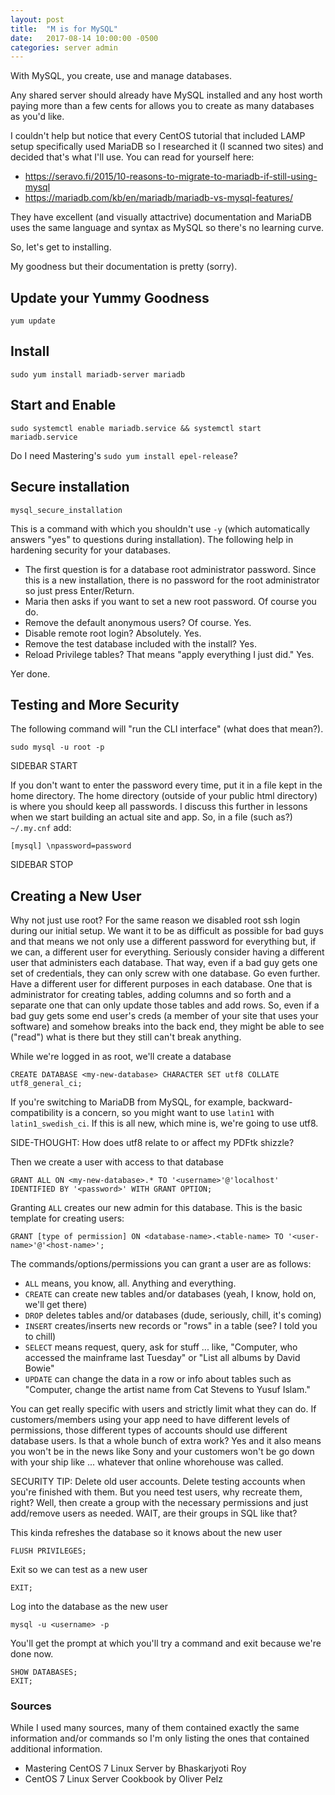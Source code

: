 ```yaml
---
layout: post
title:  "M is for MySQL"
date:   2017-08-14 10:00:00 -0500
categories: server admin
---
```

With MySQL, you create, use and manage databases. 

Any shared server should already have MySQL installed and any host worth paying more than a few cents for allows you to create as many databases as you'd like.

I couldn't help but notice that every CentOS tutorial that included LAMP setup specifically used MariaDB so I researched it (I scanned two sites) and decided that's what I'll use. You can read for yourself here:

* https://seravo.fi/2015/10-reasons-to-migrate-to-mariadb-if-still-using-mysql
* https://mariadb.com/kb/en/mariadb/mariadb-vs-mysql-features/

They have excellent (and visually attactrive) documentation and MariaDB uses the same language and syntax as MySQL so there's no learning curve.

So, let's get to installing.

My goodness but their documentation is pretty (sorry). 

## Update your Yummy Goodness

    yum update

## Install

`sudo yum install mariadb-server mariadb`

## Start and Enable

`sudo systemctl enable mariadb.service && systemctl start mariadb.service`

Do I need Mastering's `sudo yum install epel-release`?

## Secure installation

`mysql_secure_installation`

This is a command with which you shouldn't use `-y` (which automatically answers "yes" to questions during installation). The following help in hardening security for your databases.

* The first question is for a database root administrator password. Since this is a new installation, there is no password for the root administrator so just press Enter/Return. 
* Maria then asks if you want to set a new root password. Of course you do.
* Remove the default anonymous users? Of course. Yes.
* Disable remote root login? Absolutely. Yes.
* Remove the test database included with the install? Yes.
* Reload Privilege tables? That means "apply everything I just did." Yes. 

Yer done. 

## Testing and More Security

The following command will "run the CLI interface" (what does that mean?).

`sudo mysql -u root -p`

SIDEBAR START

If you don't want to enter the password every time, put it in a file kept in the home directory. The home directory (outside of your public html directory) is where you should keep all passwords. I discuss this further in lessons when we start building an actual site and app. So, in a file (such as?) `~/.my.cnf` add:

`[mysql] \npassword=password`

SIDEBAR STOP

## Creating a New User

Why not just use root? For the same reason we disabled root ssh login during our initial setup. We want it to be as difficult as possible for bad guys and that means we not only use a different password for everything but, if we can, a different user for everything. Seriously consider having a different user that administers each database. That way, even if a bad guy gets one set of credentials, they can only screw with one database. Go even further. Have a different user for different purposes in each database. One that is administrator for creating tables, adding columns and so forth and a separate one that can only update those tables and add rows. So, even if a bad guy gets some end user's creds (a member of your site that uses your software) and somehow breaks into the back end, they might be able to see ("read") what is there but they still can't break anything. 

While we're logged in as root, we'll create a database 

`CREATE DATABASE <my-new-database> CHARACTER SET utf8 COLLATE utf8_general_ci;`

If you're switching to MariaDB from MySQL, for example, backward-compatibility is a concern, so you might want to use `latin1` with `latin1_swedish_ci`. If this is all new, which mine is, we're going to use utf8.

SIDE-THOUGHT: How does utf8 relate to or affect my PDFtk shizzle?

Then we create a user with access to that database

`GRANT ALL ON <my-new-database>.* TO '<username>'@'localhost' IDENTIFIED BY '<password>' WITH GRANT OPTION;`

Granting `ALL` creates our new  admin for this database. This is the basic template for creating users:

`GRANT [type of permission] ON <database-name>.<table-name> TO '<user-name>'@'<host-name>';`

The commands/options/permissions you can grant a user are as follows:

* `ALL` means, you know, all. Anything and everything.
* `CREATE` can create new tables and/or databases (yeah, I know, hold on, we'll get there)
* `DROP` deletes tables and/or databases (dude, seriously, chill, it's coming)
* `INSERT` creates/inserts new records or "rows" in a table (see? I told you to chill)
* `SELECT` means request, query, ask for stuff ... like, "Computer, who accessed the mainframe last Tuesday" or "List all albums by David Bowie"
* `UPDATE` can change the data in a row or info about tables such as "Computer, change the artist name from Cat Stevens to Yusuf Islam."

You can get really specific with users and strictly limit what they can do. If customers/members using your app need to have different levels of permissions, those different types of accounts should use different database users. Is that a whole bunch of extra work? Yes and it also means you won't be in the news like Sony and your customers won't be go down with your ship like ... whatever that online whorehouse was called. 

SECURITY TIP: Delete old user accounts. Delete testing accounts when you're finished with them. But you need test users, why recreate them, right? Well, then create a group with the necessary permissions and just add/remove users as needed. WAIT, are their groups in SQL like that?

This kinda refreshes the database so it knows about the new user

`FLUSH PRIVILEGES;`

Exit so we can test as a new user

`EXIT;`

Log into the database as the new user

`mysql -u <username> -p`

You'll get the prompt at which you'll try a command and exit because we're done now.

    SHOW DATABASES;
    EXIT;

### Sources

While I used many sources, many of them contained exactly the same information and/or commands so I'm only listing the ones that contained additional information.

* Mastering CentOS 7 Linux Server by Bhaskarjyoti Roy
* CentOS 7 Linux Server Cookbook by Oliver Pelz
